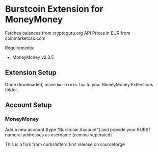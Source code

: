 # Burstcoin Extension for MoneyMoney

Fetches balances from cryptoguru.org API
Prices in EUR from coinmarketcap.com

Requirements:
* MoneyMoney v2.3.5

## Extension Setup

Once downloaded, move `burstcoin.lua` to your MoneyMoney Extensions folder.

## Account Setup

### MoneyMoney

Add a new account (type "Burstcoin Account") and provide your BURST numeral addresses as username (comma seperated)

This is a fork from curbshifters first release on sourceforge 

